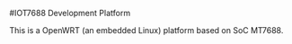 #IOT7688 Development Platform

This is a OpenWRT (an embedded Linux) platform based on SoC MT7688.

